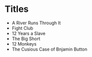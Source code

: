 # Titles

- A River Runs Through It
- Fight Club
- 12 Years a Slave
- The Big Short
- 12 Monkeys
- The Cusious Case of Bnjamin Button
